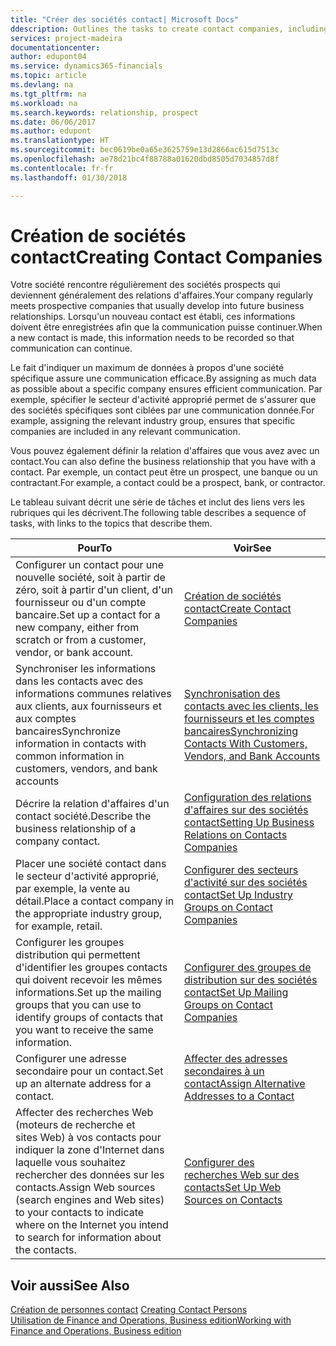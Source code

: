 ```yaml
---
title: "Créer des sociétés contact| Microsoft Docs"
ddescription: Outlines the tasks to create contact companies, including assigning relevant data about prospects and defining the business relationships you have with companies.
services: project-madeira
documentationcenter: 
author: edupont04
ms.service: dynamics365-financials
ms.topic: article
ms.devlang: na
ms.tgt_pltfrm: na
ms.workload: na
ms.search.keywords: relationship, prospect
ms.date: 06/06/2017
ms.author: edupont
ms.translationtype: HT
ms.sourcegitcommit: bec0619be0a65e3625759e13d2866ac615d7513c
ms.openlocfilehash: ae78d21bc4f88788a01620dbd8505d7034857d8f
ms.contentlocale: fr-fr
ms.lasthandoff: 01/30/2018

---
```

# <a name="creating-contact-companies"></a><span data-ttu-id="81b46-102">Création de sociétés contact</span><span class="sxs-lookup"><span data-stu-id="81b46-102">Creating Contact Companies</span></span>
<span data-ttu-id="81b46-103">Votre société rencontre régulièrement des sociétés prospects qui deviennent généralement des relations d'affaires.</span><span class="sxs-lookup"><span data-stu-id="81b46-103">Your company regularly meets prospective companies that usually develop into future business relationships.</span></span> <span data-ttu-id="81b46-104">Lorsqu'un nouveau contact est établi, ces informations doivent être enregistrées afin que la communication puisse continuer.</span><span class="sxs-lookup"><span data-stu-id="81b46-104">When a new contact is made, this information needs to be recorded so that communication can continue.</span></span>

<span data-ttu-id="81b46-105">Le fait d'indiquer un maximum de données à propos d'une société spécifique assure une communication efficace.</span><span class="sxs-lookup"><span data-stu-id="81b46-105">By assigning as much data as possible about a specific company ensures efficient communication.</span></span> <span data-ttu-id="81b46-106">Par exemple, spécifier le secteur d'activité approprié permet de s'assurer que des sociétés spécifiques sont ciblées par une communication donnée.</span><span class="sxs-lookup"><span data-stu-id="81b46-106">For example, assigning the relevant industry group, ensures that specific companies are included in any relevant communication.</span></span>

<span data-ttu-id="81b46-107">Vous pouvez également définir la relation d'affaires que vous avez avec un contact.</span><span class="sxs-lookup"><span data-stu-id="81b46-107">You can also define the business relationship that you have with a contact.</span></span> <span data-ttu-id="81b46-108">Par exemple, un contact peut être un prospect, une banque ou un contractant.</span><span class="sxs-lookup"><span data-stu-id="81b46-108">For example, a contact could be a prospect, bank, or contractor.</span></span>

<span data-ttu-id="81b46-109">Le tableau suivant décrit une série de tâches et inclut des liens vers les rubriques qui les décrivent.</span><span class="sxs-lookup"><span data-stu-id="81b46-109">The following table describes a sequence of tasks, with links to the topics that describe them.</span></span>

| <span data-ttu-id="81b46-110">Pour</span><span class="sxs-lookup"><span data-stu-id="81b46-110">To</span></span> | <span data-ttu-id="81b46-111">Voir</span><span class="sxs-lookup"><span data-stu-id="81b46-111">See</span></span> |
| --- | --- |
| <span data-ttu-id="81b46-112">Configurer un contact pour une nouvelle société, soit à partir de zéro, soit à partir d'un client, d'un fournisseur ou d'un compte bancaire.</span><span class="sxs-lookup"><span data-stu-id="81b46-112">Set up a contact for a new company, either from scratch or from a customer, vendor, or bank account.</span></span> |[<span data-ttu-id="81b46-113">Création de sociétés contact</span><span class="sxs-lookup"><span data-stu-id="81b46-113">Create Contact Companies</span></span>](marketing-how-create-contact-companies.md) |
| <span data-ttu-id="81b46-114">Synchroniser les informations dans les contacts avec des informations communes relatives aux clients, aux fournisseurs et aux comptes bancaires</span><span class="sxs-lookup"><span data-stu-id="81b46-114">Synchronize information in contacts with common information in customers, vendors, and bank accounts</span></span> |[<span data-ttu-id="81b46-115">Synchronisation des contacts avec les clients, les fournisseurs et les comptes bancaires</span><span class="sxs-lookup"><span data-stu-id="81b46-115">Synchronizing Contacts With Customers, Vendors, and Bank Accounts</span></span>](marketing-synchronize-contacts-customers-vendors-bank-accounts.md) |
| <span data-ttu-id="81b46-116">Décrire la relation d'affaires d'un contact société.</span><span class="sxs-lookup"><span data-stu-id="81b46-116">Describe the business relationship of a company contact.</span></span> |[<span data-ttu-id="81b46-117">Configuration des relations d'affaires sur des sociétés contact</span><span class="sxs-lookup"><span data-stu-id="81b46-117">Setting Up Business Relations on Contacts Companies</span></span>](marketing-business-relations.md) |
| <span data-ttu-id="81b46-118">Placer une société contact dans le secteur d'activité approprié, par exemple, la vente au détail.</span><span class="sxs-lookup"><span data-stu-id="81b46-118">Place a contact company in the appropriate industry group, for example, retail.</span></span> |[<span data-ttu-id="81b46-119">Configurer des secteurs d'activité sur des sociétés contact</span><span class="sxs-lookup"><span data-stu-id="81b46-119">Set Up Industry Groups on Contact Companies</span></span>](marketing-industry-groups.md) |
| <span data-ttu-id="81b46-120">Configurer les groupes distribution qui permettent d'identifier les groupes contacts qui doivent recevoir les mêmes informations.</span><span class="sxs-lookup"><span data-stu-id="81b46-120">Set up the mailing groups that you can use to identify groups of contacts that you want to receive the same information.</span></span> |[<span data-ttu-id="81b46-121">Configurer des groupes de distribution sur des sociétés contact</span><span class="sxs-lookup"><span data-stu-id="81b46-121">Set Up Mailing Groups on Contact Companies</span></span>](marketing-mailing-groups.md) |
| <span data-ttu-id="81b46-122">Configurer une adresse secondaire pour un contact.</span><span class="sxs-lookup"><span data-stu-id="81b46-122">Set up an alternate address for a contact.</span></span> |[<span data-ttu-id="81b46-123">Affecter des adresses secondaires à un contact</span><span class="sxs-lookup"><span data-stu-id="81b46-123">Assign Alternative Addresses to a Contact</span></span>](marketing-how-assign-alternate-address.md) |
| <span data-ttu-id="81b46-124">Affecter des recherches Web (moteurs de recherche et sites Web) à vos contacts pour indiquer la zone d'Internet dans laquelle vous souhaitez rechercher des données sur les contacts.</span><span class="sxs-lookup"><span data-stu-id="81b46-124">Assign Web sources (search engines and Web sites) to your contacts to indicate where on the Internet you intend to search for information about the contacts.</span></span> |[<span data-ttu-id="81b46-125">Configurer des recherches Web sur des contacts</span><span class="sxs-lookup"><span data-stu-id="81b46-125">Set Up Web Sources on Contacts</span></span>](marketing-web-sources.md) |

## <a name="see-also"></a><span data-ttu-id="81b46-126">Voir aussi</span><span class="sxs-lookup"><span data-stu-id="81b46-126">See Also</span></span>
<span data-ttu-id="81b46-127">[Création de personnes contact](marketing-create-contact-persons.md) </span><span class="sxs-lookup"><span data-stu-id="81b46-127">[Creating Contact Persons](marketing-create-contact-persons.md) </span></span>  
[<span data-ttu-id="81b46-128">Utilisation de Finance and Operations, Business edition</span><span class="sxs-lookup"><span data-stu-id="81b46-128">Working with Finance and Operations, Business edition</span></span>](ui-work-product.md)

